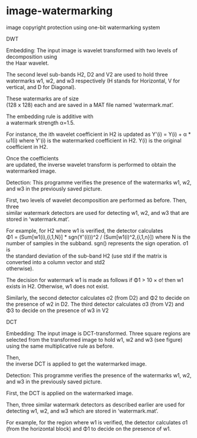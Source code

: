 # image-watermarking
image copyright protection using one-bit watermarking system

DWT

Embedding: The	input	image	is	wavelet	transformed	with	two levels	of	decomposition	using	
the	Haar wavelet.	

The	second	level	sub-bands	H2,	D2 and	V2 are	used	to	hold	three	watermarks	w1,	w2,	and	
w3 respectively	(H	stands	for	Horizontal,	V	for	vertical,	and	D	for	Diagonal).

These	watermarks	are	of	size	
(128	x	128)	each	and	are	saved	in	a	MAT	file	named	‘watermark.mat’.	

The	embedding	rule	is	additive	with	
a	watermark	strength	α=1.5.	

For	instance,	the	ith wavelet	coefficient	in	H2 is	updated	as
Y'(i) = Y(i) + α * ω1(i)
where	Y'(i) is	the	watermarked	coefficient	in	H2.	Y(i) is	the	original	coefficient	in	H2.	

Once	the	coefficients	
are	updated,	the	inverse	wavelet	transform	is	performed	to	obtain	the	watermarked	image.

Detection: This	programme	verifies	the	presence	of	the	watermarks	w1,	w2,	and	w3 in	the	
previously	saved	picture.	

First, two levels	of wavelet	decomposition	are	performed	as before.	Then,	three	
similar	watermark	detectors	are	used	for	detecting	w1,	w2,	and w3 that	are	stored	in	‘watermark.mat’.

For	example,	for	H2 where	w1	is	verified,	the	detector	calculates	
Φ1 = (Sum[w1(i),{i,1,N}] * sgn(Y'(i)))^2 / (Sum[w1(i)^2,{i,1,n}])
where	N	is	the	number	of	samples in	the	subband. sgn() represents	the	sign	operation. σ1 is	
the	standard	deviation	of	the	sub-band	H2 (use	std	if	the	matrix	is	converted	into	a	column	vector	and	std2	
otherwise).	

The	decision	for	watermark	w1 is	made	as	follows if Φ1 > 10 × σ! then	w1 exists	in	H2.	Otherwise,	w1 does	not	exist.

Similarly,	the	second	detector	calculates	σ2	 (from	D2)	and Φ2 to	decide	on	the	presence	of	w2 in	D2.	
The	third	detector	calculates	σ3 (from	V2)	and	Φ3 to	decide	on	the	presence	of	w3 in	V2

DCT

Embedding: The	input	image	is	DCT-transformed.	Three	square	regions	are	selected	from	the	
transformed	image	to	hold	w1,	w2 and	w3 (see	figure)	using	the	same	multiplicative	rule	as	before.	

Then,	
the	inverse	DCT	is	applied	to	get	the	watermarked	image.

Detection: This	programme	verifies	the	presence	of	the	watermarks	w1,	w2,	and	w3 in	the	
previously	saved	picture.	

First,	the	DCT	is	applied	on	the	watermarked	image.

Then,	three	similar	watermark	detectors	as	described	earlier	are	used	for	detecting	w1,	w2,	and	w3 which	are	stored	in	‘watermark.mat’.	

For	example,	for	the	region	where	w1	is	verified,	the	detector	calculates	σ1 (from	the	
horizontal	block)	and	Φ1 to	decide	on	the	presence	of	w1.
